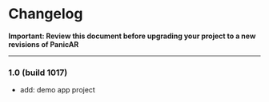 # Changelog

**Important: Review this document before upgrading your project to a new revisions of PanicAR**

---

### 1.0 (build 1017)

- add: demo app project
